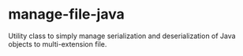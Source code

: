 # manage-file-java
Utility class to simply manage serialization and deserialization of Java objects to multi-extension file.
